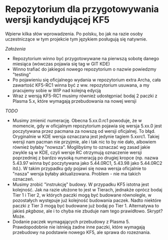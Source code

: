 # Repozytorium dla przygotowywania wersji kandydującej KF5

Wpierw kilka słów wprowadzenia.
Po polsku, bo jak na razie osoby uczestniczące w tym projekcie tym językiem posługują się natywnie.

*Założenia*
* Repozytorium winno być przygotowywane na pierwszą sobotę danego miesiąca (wówczas pojawia się tag w GIT KDE)
* Winno trafiać do jakiegoś nowego repozytorium o nazwie powiedzmy "testing"
* Po pojawieniu się oficjalnego wydania w repozytorium extra Archa, cała zawartość KF5-RC1 winna być z ww. repozytorium usuwana, a my pracujemy sobie w WIP nad kolejną edycją
* Wraz z wersją KF5-RC1 musimy również udostępniać bodaj 2 paczki z Plasma 5.x, które wymagają przebudowania na nowej wersji

*TODO*
* Musimy zmienić numerację. Obecna 5.xx.0.rc1 powoduje, że w momencie, gdy w oficjalnym repozytorium pojawia się wersja 5.xx.0 jest poczytywana przez pacmana za nowszą od wersji oficjalnej. To błąd. Oryginalnie w KDE wersja oznaczana jest jedynie tagiem 5.xxrc1. Takiej wersji nam pacman nie przyjmie, ale i tak nic to by nie dało, albowiem również byłaby "nowsza". Moglibyśmy to oznaczać wg zasad jakie zwykle są w KDE, czyli wersje RC otrzymują oznaczenie wersji poprzedniej z bardzo wysoką numeracją po drugiej kropce (np. nazwa 5.43.97 winna być poczytywana jako 5.44.0RC1, 5.43.98 jako 5.44.0RC2 itd.). W takim przypadku gdy pojawi się nowa wersja oficjalnie to "nasza" wersja byłaby aktualizowana. Problem - nie ma takich oznaczeń. 
* Musimy zrobić "instrukcję" budowy. W przypadku KF5 istotna jest kolejność. Jak na razie ułożone to jest w Tierach, jednakże oprócz bodaj Tier 1 i Tier 2, w których paczki mogą być budowane równolegle, w pozostałych występuje już kolejność budowania paczek. Nadto niektóre paczki z Tier 3 mogą być budowane już bodaj po Tier 1. Alternatywa to jakieś *pkgbase*, ale i to chyba nie zbuduje nam tego prawidłowo. Skrypt? Może.
* Dodanie paczek wymagających przebudowy z Plasma 5. Prawdopodobnie nie istnieją żadne inne paczki, które wymagają przebudowy na podstawie nowego KF5, ale sprawa do rozeznania.